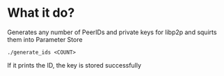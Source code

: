 # What it do?
Generates any number of PeerIDs and private keys for libp2p and squirts them
into Parameter Store

```
./generate_ids <COUNT>
```

If it prints the ID, the key is stored successfully